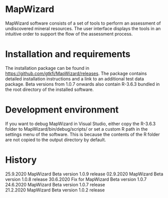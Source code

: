 # MapWizard
MapWizard software consists of a set of tools to perform an assessment of undiscovered mineral resources. The user interface displays the tools in an intuitive order to support the flow of the assessment process. 

# Installation and requirements
The installation package can be found in https://github.com/gtkfi/MapWizard/releases. The package contains detailed installation instructions and a link to an additional test data package. Beta versions from 1.0.7 onwards also contain R-3.6.3 bundled in the root directory of the installed software.

# Development environment
If you want to debug MapWizard in Visual Studio, either copy the R-3.6.3 folder to MapWizard/bin/debug/scripts/ or set a custom R path in the settings menu of the software. This is because the contents of the R folder are not copied to the output directory by default. 

# History
25.9.2020 MapWizard Beta version 1.0.9 release
02.9.2020 MapWizard Beta version 1.0.8  release
30.6.2020 Fix for MapWizard Beta version 1.0.7  
24.6.2020 MapWizard Beta version 1.0.7 release  
21.2.2020 MapWizard Beta version 1.0.2 release  
